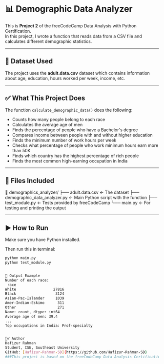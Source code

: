 # 📊 Demographic Data Analyzer

This is **Project 2** of the freeCodeCamp Data Analysis with Python Certification.  
In this project, I wrote a function that reads data from a CSV file and calculates different demographic statistics.

---

## 📁 Dataset Used
The project uses the **adult.data.csv** dataset which contains information about age, education, hours worked per week, income, etc.

---

## ✅ What This Project Does

The function `calculate_demographic_data()` does the following:

- Counts how many people belong to each race
- Calculates the average age of men
- Finds the percentage of people who have a Bachelor's degree
- Compares income between people with and without higher education
- Finds the minimum number of work hours per week
- Checks what percentage of people who work minimum hours earn more than 50K
- Finds which country has the highest percentage of rich people
- Finds the most common high-earning occupation in India

---

## 🧪 Files Included

📁 demographics_analyzer/
├── adult.data.csv ← The dataset
├── demographic_data_analyzer.py ← Main Python script with the function
├── test_module.py ← Tests provided by freeCodeCamp
└── main.py ← For testing and printing the output




---

## ▶️ How to Run

Make sure you have Python installed.

Then run this in terminal:

```bash
python main.py
python test_module.py


📝 Output Example
Number of each race:
 race
White                 27816
Black                  3124
Asian-Pac-Islander     1039
Amer-Indian-Eskimo      311
Other                   271
Name: count, dtype: int64
Average age of men: 39.4
...
Top occupations in India: Prof-specialty


🙋‍♂️ Author
Hafizur Rahman
Student, CSE, Southeast University
GitHub: [Hafizur-Rahman-SD](https://github.com/Hafizur-Rahman-SD) 
###This project is based on the freeCodeCamp Data Analysis Certification.
